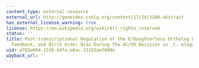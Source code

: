 ```yaml
---
content_type: external-resource
external_url: http://genesdev.cshlp.org/content/17/24/3100.abstract
has_external_license_warning: true
license: https://en.wikipedia.org/wiki/All_rights_reserved
status: ''
title: Post-transcriptional Regulation of the E/Daughterless Ortholog HLH-2, Negative
  Feedback, and Birth Order Bias During the AC/VU Decision in _C. elegans_
uid: a783a064-1536-44fa-a8ac-13101aef699e
wayback_url: ''
---
```

